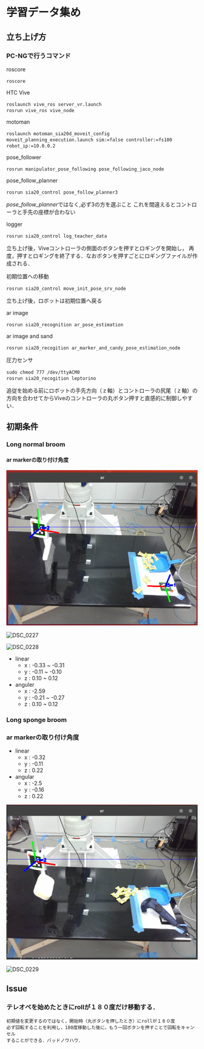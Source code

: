 # 学習データ集め

## 立ち上げ方

### PC-NGで行うコマンド
roscore

```
roscore 
```

HTC Vive

```shell
roslaunch vive_ros server_vr.launch
rosrun vive_ros vive_node
```

motoman

```
roslaunch motoman_sia20d_moveit_config moveit_planning_execution.launch sim:=false controller:=fs100 robot_ip:=10.0.0.2
```

pose_follower

```
rosrun manipulator_pose_following pose_following_jaco_node
```

pose_follow_planner

```
rosrun sia20_control pose_follow_planner3
```
*pose_follow_planner*ではなく,必ず3の方を選ぶこと
これを間違えるとコントローラと手先の座標が合わない

logger
```
rosrun sia20_control log_teacher_data
```
立ち上げ後，Viveコントローラの側面のボタンを押すとロギングを開始し，
再度，押すとロギングを終了する．なおボタンを押すごとにロギングファイルが作成される．

初期位置への移動
```
rosrun sia20_control move_init_pose_srv_node
```
立ち上げ後，ロボットは初期位置へ戻る

ar image
```
rosrun sia20_recognition ar_pose_estimation
```
ar image and sand 
```
rosrun sia20_recogition ar_marker_and_candy_pose_estimation_node 
```

圧力センサ
```
sudo chmod 777 /dev/ttyACM0
rosrun sia20_recogition leptorino 
```

追従を始める前にロボットの手先方向（ｚ軸）とコントローラの尻尾（ｚ軸）の方向を合わせてからViveのコントローラの丸ボタン押すと直感的に制御しやすい．

## 初期条件
### Long normal broom
#### ar markerの取り付け角度

![long_normal_broom_ar_marker_init](image/long_normal_broom_ar_marker_init.png)

![DSC_0227](image/DSC_0227.JPG)

![DSC_0228](image/DSC_0228.JPG)

- linear
	- x : -0.33 ~ -0.31
	- y : -0.11 ~ -0.10
	- z : 0.10  ~ 0.12
- anguler
	- x : -2.59
	- y : -0.21 ~ -0.27
	- z : 0.10 ~ 0.12

### Long sponge broom
### ar markerの取り付け角度
- linear
	- x : -0.32
	- y : -0.11
	- z : 0.22
- angular
	- x : -2.5
	- y : -0.16
	- z : 0.22

![long_sponge_broom_init](image/long_sponge_broom_init.png)

![DSC_0229](image/DSC_0229.JPG)




## Issue

### テレオペを始めたときにrollが１８０度だけ移動する．
	初期値を変更するのではなく，開始時（丸ボタンを押したとき）にrollが１８０度
	必ず回転することを利用し，180度移動した後に，もう一回ボタンを押すことで回転をキャンセル
	することができる．バッドノウハウ．
